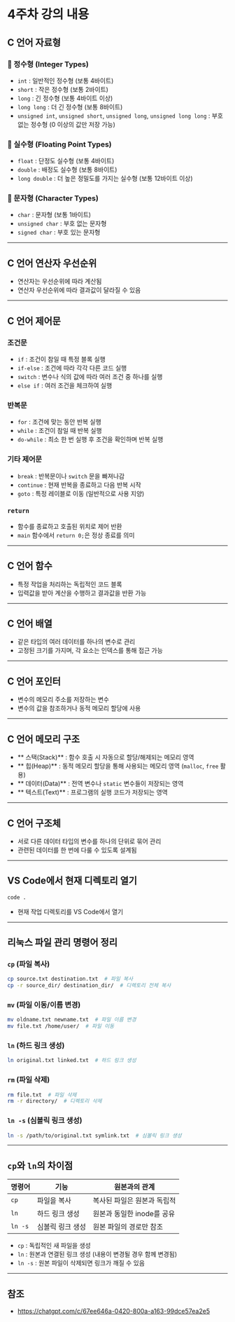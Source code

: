 # 4주차 강의 내용

## C 언어 자료형

### 🔹 정수형 (Integer Types)
- `int` : 일반적인 정수형 (보통 4바이트)
- `short` : 작은 정수형 (보통 2바이트)
- `long` : 긴 정수형 (보통 4바이트 이상)
- `long long` : 더 긴 정수형 (보통 8바이트)
- `unsigned int`, `unsigned short`, `unsigned long`, `unsigned long long` : 부호 없는 정수형 (0 이상의 값만 저장 가능)

### 🔹 실수형 (Floating Point Types)
- `float` : 단정도 실수형 (보통 4바이트)
- `double` : 배정도 실수형 (보통 8바이트)
- `long double` : 더 높은 정밀도를 가지는 실수형 (보통 12바이트 이상)

### 🔹 문자형 (Character Types)
- `char` : 문자형 (보통 1바이트)
- `unsigned char` : 부호 없는 문자형
- `signed char` : 부호 있는 문자형

---

## C 언어 연산자 우선순위
- 연산자는 우선순위에 따라 계산됨
- 연산자 우선순위에 따라 결과값이 달라질 수 있음

---

## C 언어 제어문

### 조건문
- `if` : 조건이 참일 때 특정 블록 실행
- `if-else` : 조건에 따라 각각 다른 코드 실행
- `switch` : 변수나 식의 값에 따라 여러 조건 중 하나를 실행
- `else if` : 여러 조건을 체크하여 실행

### 반복문
- `for` : 조건에 맞는 동안 반복 실행
- `while` : 조건이 참일 때 반복 실행
- `do-while` : 최소 한 번 실행 후 조건을 확인하며 반복 실행

### 기타 제어문
- `break` : 반복문이나 `switch` 문을 빠져나감
- `continue` : 현재 반복을 종료하고 다음 반복 시작
- `goto` : 특정 레이블로 이동 (일반적으로 사용 지양)

### `return`
- 함수를 종료하고 호출된 위치로 제어 반환
- `main` 함수에서 `return 0;`은 정상 종료를 의미

---

## C 언어 함수
- 특정 작업을 처리하는 독립적인 코드 블록
- 입력값을 받아 계산을 수행하고 결과값을 반환 가능

---

## C 언어 배열
- 같은 타입의 여러 데이터를 하나의 변수로 관리
- 고정된 크기를 가지며, 각 요소는 인덱스를 통해 접근 가능

---

## C 언어 포인터
- 변수의 메모리 주소를 저장하는 변수
- 변수의 값을 참조하거나 동적 메모리 할당에 사용

---

## C 언어 메모리 구조
- ** 스택(Stack)** : 함수 호출 시 자동으로 할당/해제되는 메모리 영역
- ** 힙(Heap)** : 동적 메모리 할당을 통해 사용되는 메모리 영역 (`malloc`, `free` 활용)
- ** 데이터(Data)** : 전역 변수나 `static` 변수들이 저장되는 영역
- ** 텍스트(Text)** : 프로그램의 실행 코드가 저장되는 영역

---

## C 언어 구조체
- 서로 다른 데이터 타입의 변수를 하나의 단위로 묶어 관리
- 관련된 데이터를 한 번에 다룰 수 있도록 설계됨

---

## VS Code에서 현재 디렉토리 열기
```sh
code .
```
- 현재 작업 디렉토리를 VS Code에서 열기

---

## 리눅스 파일 관리 명령어 정리

### `cp` (파일 복사)
```sh
cp source.txt destination.txt  # 파일 복사
cp -r source_dir/ destination_dir/  # 디렉토리 전체 복사
```

### `mv` (파일 이동/이름 변경)
```sh
mv oldname.txt newname.txt  # 파일 이름 변경
mv file.txt /home/user/  # 파일 이동
```

### `ln` (하드 링크 생성)
```sh
ln original.txt linked.txt  # 하드 링크 생성
```

### `rm` (파일 삭제)
```sh
rm file.txt  # 파일 삭제
rm -r directory/  # 디렉토리 삭제
```

### `ln -s` (심볼릭 링크 생성)
```sh
ln -s /path/to/original.txt symlink.txt  # 심볼릭 링크 생성
```

---

## `cp`와 `ln`의 차이점

| 명령어 | 기능 | 원본과의 관계 |
|--------|------|-------------|
| `cp` | 파일을 복사 | 복사된 파일은 원본과 독립적 |
| `ln` | 하드 링크 생성 | 원본과 동일한 inode를 공유 |
| `ln -s` | 심볼릭 링크 생성 | 원본 파일의 경로만 참조 |

- `cp` : 독립적인 새 파일을 생성
- `ln` : 원본과 연결된 링크 생성 (내용이 변경될 경우 함께 변경됨)
- `ln -s` : 원본 파일이 삭제되면 링크가 깨질 수 있음

---

## 참조

* <https://chatgpt.com/c/67ee646a-0420-800a-a163-99dce57ea2e5>
